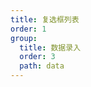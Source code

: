 ```yaml
---
title: 复选框列表
order: 1
group:
  title: 数据录入
  order: 3
  path: data
---
```


<code src="../demo/CheckboxGroup.jsx"></code>
<API src="../src/CheckboxGroup.tsx"></API>
